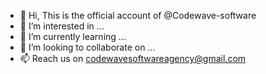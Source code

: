 - 👋 Hi, This is the official account of @Codewave-software
- 👀 I’m interested in ...
- 🌱 I’m currently learning ...
- 💞️ I’m looking to collaborate on ...
- 📫 Reach us on codewavesoftwareagency@gmail.com

<!---
Codewave-software/Codewave-software is a ✨ special ✨ repository because its `README.md` (this file) appears on your GitHub profile.
You can click the Preview link to take a look at your changes.
--->
